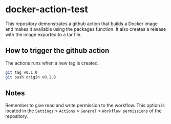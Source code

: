 # docker-action-test
This repository demonstrates a github action that builds a Docker image and makes it available using the packages function. It also creates a release with the image exported to a tar file.

## How to trigger the github action
The actions runs when a new tag is created.
```sh
git tag v0.1.0
git push origin v0.1.0
```

## Notes
Remember to give read and write permission to the workflow. This option is located in the `Settings` > `Actions` > `General` > `Workflow permissions` of the repository.
